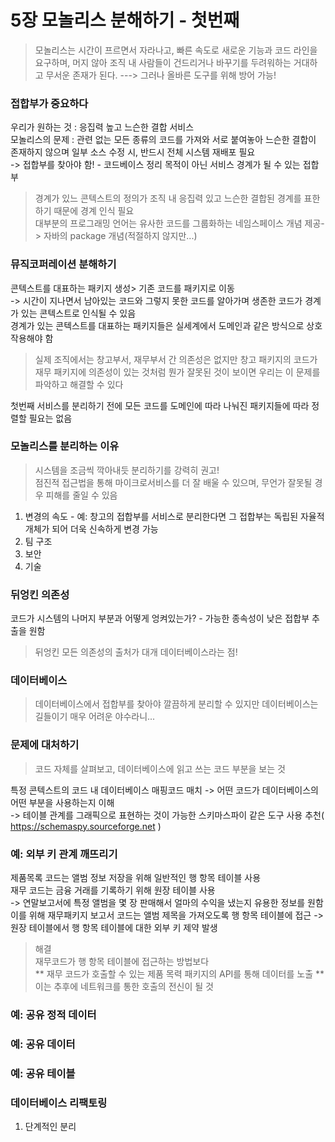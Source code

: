 # 5장 모놀리스 분해하기 - 첫번째
> 모놀리스는 시간이 프르면서 자라나고, 빠른 속도로 새로운 기능과 코드 라인을 요구하며, 머지 않아 조직 내 사람들이 건드리거나 바꾸기를 두려워하는 거대하고 무서운 존재가 된다. ---> 그러나 올바른 도구를 위해 방어 가능!

### 접합부가 중요하다
우리가 원하는 것 : 응집력 높고 느슨한 결합 서비스<br />
모놀리스의 문제 : 관련 없는 모든 종류의 코드를 가져와 서로 붙여놓아 느슨한 결합이 존재하지 않으며 일부 소스 수정 시, 반드시 전체 시스템 재배포 필요<br />
-> 접합부를 찾아야 함! - 코드베이스 정리 목적이 아닌 서비스 경계가 될 수 있는 접합부
> 경계가 있느 콘텍스트의 정의가 조직 내 응집력 있고 느슨한 결합된 경계를 표한하기 때문에 경계 인식 필요<br />
> 대부분의 프로그래밍 언어는 유사한 코드를 그룹화하는 네임스페이스 개념 제공-> 자바의 package 개념(적절하지 않지만...)

### 뮤직코퍼레이션 분해하기
콘텍스트를 대표하는 패키지 생성> 기존 코드를 패키지로 이동<br />
-> 시간이 지나면서 남아있는 코드와 그렇지 못한 코드를 알아가며 생존한 코드가 경계가 있는 콘텍스트로 인식될 수 있음<br />
경계가 있는 콘텍스트를 대표하는 패키지들은 실세계에서 도메인과 같은 방식으로 상호작용해야 함<br />
> 실제 조직에서는 창고부서, 재무부서 간 의존성은 없지만 창고 패키지의 코드가 재무 패키지에 의존성이 있는 것처럼 뭔가 잘못된 것이 보이면 우리는 이 문제를 파악하고 해결할 수 있다

첫번째 서비스를 분리하기 전에 모든 코드를 도메인에 따라 나눠진 패키지들에 따라 정렬할 필요는 없음

### 모놀리스를 분리하는 이유
> 시스템을 조금씩 깍아내듯 분리하기를 강력히 권고!<br/>
점진적 접근법을 통해 마이크로서비스를 더 잘 배울 수 있으며, 무언가 잘못될 경우 피해를 줄일 수 있음

1. 변경의 속도 - 예: 창고의 접합부를 서비스로 분리한다면 그 접합부는 독립된 자율적 개체가 되어 더욱 신속하게 변경 가능
1. 팀 구조
1. 보안
1. 기술

### 뒤엉킨 의존성
코드가 시스템의 나머지 부분과 어떻게 엉켜있는가? - 가능한 종속성이 낮은 접합부 추출을 원함 <br/>
> 뒤엉킨 모든 의존성의 출처가 대개 데이터베이스라는 점!


### 데이터베이스
> 데이터베이스에서 접합부를 찾아야 깔끔하게 분리할 수 있지만 데이터베이스는 길들이기 매우 어려운 야수라니...

### 문제에 대처하기
> 코드 자체를 살펴보고, 데이터베이스에 읽고 쓰는 코드 부분을 보는 것

특정 콘텍스트의 코드 내 데이터베이스 매핑코드 매치 -> 어떤 코드가 데이터베이스의 어떤 부분을 사용하는지 이해<br />
-> 테이블 관계를 그래픽으로 표현하는 것이 가능한 스키마스파이 같은 도구 사용 추천( https://schemaspy.sourceforge.net )

### 예: 외부 키 관계 깨뜨리기
제품목록 코드는 앨범 정보 저장을 위해 일반적인 행 항목 테이블 사용 <br/>
재무 코드는 금융 거래를 기록하기 위해 원장 테이블 사용 <br/>
-> 연말보고서에 특정 앨범을 몇 장 판매해서 얼마의 수익을 냈는지 유용한 정보를 원함<br/>
이를 위해 재무패키지 보고서 코드는 앨범 제목을 가져오도록 행 항목 테이블에 접근 -> 원장 테이블에서 행 항목 테이블에 대한 외부 키 제약 발생
> 해결 <br/> 
> 재무코드가 행 항목 테이블에 접근하는 방법보다 <br />
> ** 재무 코드가 호출할 수 있는 제품 목력 패키지의 API를 통해 데이터를 노출 ** <br />
> 이는 추후에 네트워크를 통한 호출의 전신이 될 것

### 예: 공유 정적 데이터

### 예: 공유 데이터

### 예: 공유 테이블

### 데이터베이스 리팩토링
1. 단계적인 분리
